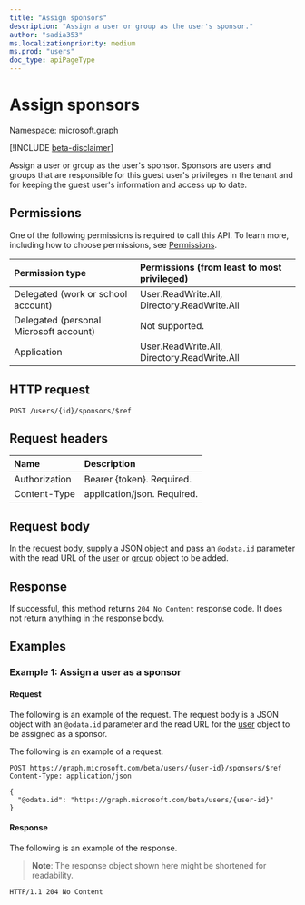 ```yaml
---
title: "Assign sponsors"
description: "Assign a user or group as the user's sponsor."
author: "sadia353"
ms.localizationpriority: medium
ms.prod: "users"
doc_type: apiPageType
---
```


# Assign sponsors

Namespace: microsoft.graph

[!INCLUDE [beta-disclaimer](../../includes/beta-disclaimer.md)]

Assign a user or group as the user's sponsor. Sponsors are users and groups that are responsible for this guest user's privileges in the tenant and for keeping the guest user's information and access up to date.

## Permissions

One of the following permissions is required to call this API. To learn more, including how to choose permissions, see [Permissions](/graph/permissions-reference).

|Permission type|Permissions (from least to most privileged)|
|:---|:---|
|Delegated (work or school account) | User.ReadWrite.All, Directory.ReadWrite.All    |
|Delegated (personal Microsoft account) | Not supported.    |
|Application | User.ReadWrite.All, Directory.ReadWrite.All |

## HTTP request

<!-- {
  "blockType": "ignored"
}
-->
``` http
POST /users/{id}/sponsors/$ref
```

## Request headers

|Name|Description|
|:---|:---|
|Authorization|Bearer {token}. Required.|
|Content-Type|application/json. Required.|

## Request body

In the request body, supply a JSON object and pass an `@odata.id` parameter with the read URL of the [user](../resources/user.md) or [group](../resources/group.md) object to be added.

## Response

If successful, this method returns `204 No Content` response code. It does not return anything in the response body.

## Examples

### Example 1: Assign a user as a sponsor

#### Request

The following is an example of the request. The request body is a JSON object with an `@odata.id` parameter and the read URL for the [user](../resources/user.md) object to be assigned as a sponsor.

The following is an example of a request.
<!-- {
  "blockType": "request",
  "name": "create_sponsors"
}
-->
``` http
POST https://graph.microsoft.com/beta/users/{user-id}/sponsors/$ref
Content-Type: application/json

{
  "@odata.id": "https://graph.microsoft.com/beta/users/{user-id}"
}
```

#### Response

The following is an example of the response.
>**Note**: The response object shown here might be shortened for readability.
<!-- {
  "blockType": "response"
} -->
```http
HTTP/1.1 204 No Content
```
